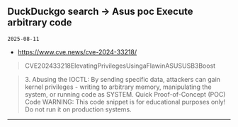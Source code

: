 ## DuckDuckgo search -> Asus poc Execute arbitrary code
`2025-08-11`

* https://www.cve.news/cve-2024-33218/

<blockquote>
 CVE202433218ElevatingPrivilegesUsingaFlawinASUSUSB3Boost
</blockquote>
<blockquote>
3. Abusing the IOCTL: By sending specific data, attackers can gain kernel privileges - writing to arbitrary memory, manipulating the system, or running code as SYSTEM. Quick Proof-of-Concept (POC) Code WARNING: This code snippet is for educational purposes only! Do not run it on production systems.
</blockquote>

---

